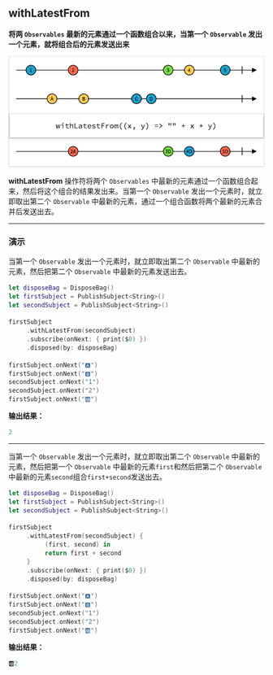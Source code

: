 ## withLatestFrom

**将两 `Observables` 最新的元素通过一个函数组合以来，当第一个 `Observable` 发出一个元素，就将组合后的元素发送出来**

![](/assets/WhichOperator/Operators/withLatestFrom.png)

**withLatestFrom** 操作符将两个 `Observables` 中最新的元素通过一个函数组合起来，然后将这个组合的结果发出来。当第一个 `Observable` 发出一个元素时，就立即取出第二个 `Observable` 中最新的元素，通过一个组合函数将两个最新的元素合并后发送出去。

---

### 演示
当第一个 `Observable` 发出一个元素时，就立即取出第二个 `Observable` 中最新的元素，然后把第二个 `Observable` 中最新的元素发送出去。
```swift
let disposeBag = DisposeBag()
let firstSubject = PublishSubject<String>()
let secondSubject = PublishSubject<String>()

firstSubject
     .withLatestFrom(secondSubject)
     .subscribe(onNext: { print($0) })
     .disposed(by: disposeBag)

firstSubject.onNext("🅰️")
firstSubject.onNext("🅱️")
secondSubject.onNext("1")
secondSubject.onNext("2")
firstSubject.onNext("🆎")
```

**输出结果：**

```swift
2
```

---

当第一个 `Observable` 发出一个元素时，就立即取出第二个 `Observable` 中最新的元素，然后把第一个 `Observable` 中最新的元素`first`和然后把第二个 `Observable` 中最新的元素`second`组合`first+second`发送出去。
```swift
let disposeBag = DisposeBag()
let firstSubject = PublishSubject<String>()
let secondSubject = PublishSubject<String>()

firstSubject
     .withLatestFrom(secondSubject) {
          (first, second) in
          return first + second
     }
     .subscribe(onNext: { print($0) })
     .disposed(by: disposeBag)

firstSubject.onNext("🅰️")
firstSubject.onNext("🅱️")
secondSubject.onNext("1")
secondSubject.onNext("2")
firstSubject.onNext("🆎")
```

**输出结果：**

```swift
🆎2
```

